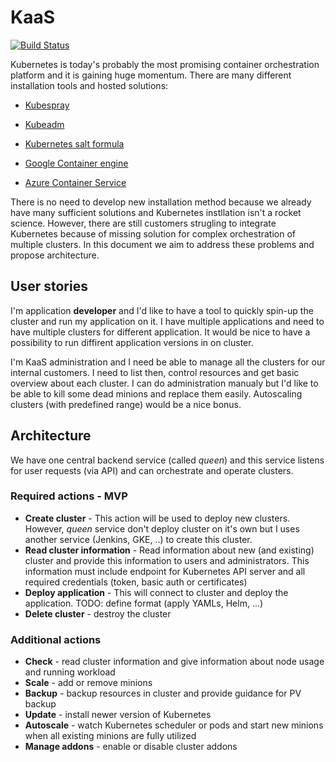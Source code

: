 # KaaS

[![Build Status](https://travis-ci.org/tomkukral/kqueen.svg?branch=master)](https://travis-ci.org/tomkukral/kqueen)

Kubernetes is today's probably the most promising container orchestration platform and it is gaining huge momentum. There are many different installation tools and hosted solutions:

* [Kubespray](https://github.com/kubernetes-incubator/kubespray)
* [Kubeadm](https://kubernetes.io/docs/setup/independent/create-cluster-kubeadm/)
* [Kubernetes salt formula](https://github.com/salt-formulas/salt-formula-kubernetes)


* [Google Container engine](https://cloud.google.com/container-engine)
* [Azure Container Service](https://azure.microsoft.com/en-us/services/container-service/)


There is no need to develop new installation method because we already have many sufficient solutions and Kubernetes instllation isn't a rocket science.
However, there are still customers strugling to integrate Kubernetes because of missing solution for complex orchestration of multiple clusters. In this document we aim to address these problems and propose architecture.

## User stories

I'm application **developer** and I'd like to have a tool to quickly spin-up the cluster and run my application on it. I have multiple applications and need to have multiple clusters for different application. It would be nice to have a possibility to run diffirent application versions in on cluster.

I'm KaaS administration and I need be able to manage all the clusters for our internal customers. I need to list then, control resources and get basic overview about each cluster. I can do administration manualy but I'd like to be able to kill some dead minions and replace them easily. Autoscaling clusters (with predefined range) would be a nice bonus.


## Architecture

We have one central backend service (called *queen*) and this service listens for user requests (via API) and can orchestrate and operate clusters.

### Required actions - MVP

* **Create cluster** - This action will be used to deploy new clusters. However, *queen* service don't deploy cluster on it's own but I uses another service (Jenkins, GKE, ..) to create this cluster.
* **Read cluster information** - Read information about new (and existing) cluster and provide this information to users and administrators. This information must include endpoint for Kubernetes API server and all required credentials (token, basic auth or certificates)
* **Deploy application** - This will connect to cluster and deploy the application. TODO: define format (apply YAMLs, Helm, ...)
* **Delete cluster** - destroy the cluster

### Additional actions

* **Check** - read cluster information and give information about node usage and running workload
* **Scale** - add or remove minions
* **Backup** - backup resources in cluster and provide guidance for PV backup
* **Update** - install newer version of Kubernetes
* **Autoscale** - watch Kubernetes scheduler or pods and start new minions when all existing minions are fully utilized
* **Manage addons** - enable or disable cluster addons

